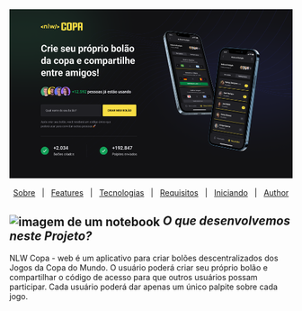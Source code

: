 
<img src="https://github.com/RodrigoLuigi/NLW-Copa/blob/main/web/public/web.png" alt="nlw-copa" height="300px"/>

<br/>

<p align="center">
  <a href="#sobre">Sobre</a> &#xa0; | &#xa0; 
  <a href="#-features">Features</a> &#xa0; | &#xa0;
  <a href="#-tecnologias">Tecnologias</a> &#xa0; | &#xa0;
  <a href="#-requisitos">Requisitos</a> &#xa0; | &#xa0;
  <a href="#checkered_flag-iniciando">Iniciando</a> &#xa0; | &#xa0;
  <a href="https://github.com/RodrigoLuigi" target="_blank">Author</a>
</p>

## <img id="sobre" src="https://imgur.com/VhTBbHg.png" alt="imagem de um notebook" align="center" width="30px"> _**O que desenvolvemos neste Projeto?**_

NLW Copa - web é um aplicativo para criar bolões descentralizados dos Jogos da Copa do Mundo. O usuário poderá criar seu próprio bolão e compartilhar o código de acesso para que outros usuários possam participar. Cada usuário poderá dar apenas um único palpite sobre cada jogo.
